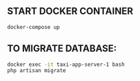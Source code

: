 ## START DOCKER CONTAINER

```sh
docker-compose up
```

## TO MIGRATE DATABASE:

```sh
docker exec -it taxi-app-server-1 bash
php artisan migrate
```
